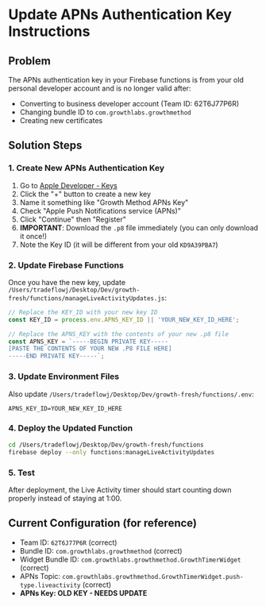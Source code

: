 # Update APNs Authentication Key Instructions

## Problem
The APNs authentication key in your Firebase functions is from your old personal developer account and is no longer valid after:
- Converting to business developer account (Team ID: 62T6J77P6R)
- Changing bundle ID to `com.growthlabs.growthmethod`
- Creating new certificates

## Solution Steps

### 1. Create New APNs Authentication Key

1. Go to [Apple Developer - Keys](https://developer.apple.com/account/resources/authkeys/list)
2. Click the "+" button to create a new key
3. Name it something like "Growth Method APNs Key"
4. Check "Apple Push Notifications service (APNs)"
5. Click "Continue" then "Register"
6. **IMPORTANT**: Download the `.p8` file immediately (you can only download it once!)
7. Note the Key ID (it will be different from your old `KD9A39PBA7`)

### 2. Update Firebase Functions

Once you have the new key, update `/Users/tradeflowj/Desktop/Dev/growth-fresh/functions/manageLiveActivityUpdates.js`:

```javascript
// Replace the KEY_ID with your new key ID
const KEY_ID = process.env.APNS_KEY_ID || 'YOUR_NEW_KEY_ID_HERE';

// Replace the APNS_KEY with the contents of your new .p8 file
const APNS_KEY = `-----BEGIN PRIVATE KEY-----
[PASTE THE CONTENTS OF YOUR NEW .P8 FILE HERE]
-----END PRIVATE KEY-----`;
```

### 3. Update Environment Files

Also update `/Users/tradeflowj/Desktop/Dev/growth-fresh/functions/.env`:

```
APNS_KEY_ID=YOUR_NEW_KEY_ID_HERE
```

### 4. Deploy the Updated Function

```bash
cd /Users/tradeflowj/Desktop/Dev/growth-fresh/functions
firebase deploy --only functions:manageLiveActivityUpdates
```

### 5. Test

After deployment, the Live Activity timer should start counting down properly instead of staying at 1:00.

## Current Configuration (for reference)
- Team ID: `62T6J77P6R` (correct)
- Bundle ID: `com.growthlabs.growthmethod` (correct)
- Widget Bundle ID: `com.growthlabs.growthmethod.GrowthTimerWidget` (correct)
- APNs Topic: `com.growthlabs.growthmethod.GrowthTimerWidget.push-type.liveactivity` (correct)
- **APNs Key: OLD KEY - NEEDS UPDATE**